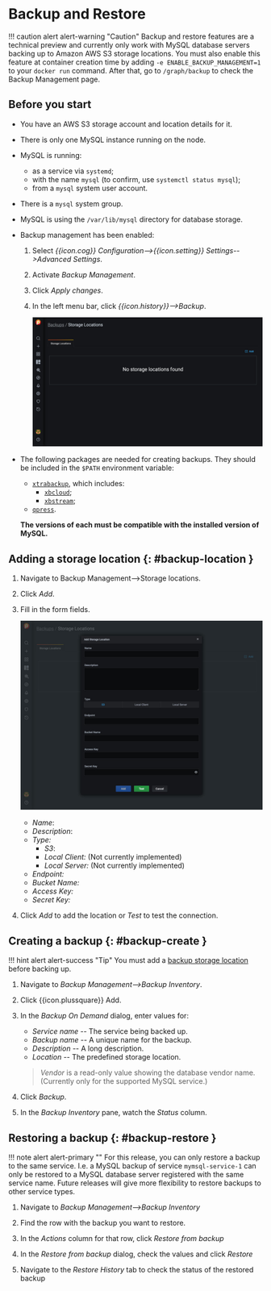 # Backup and Restore

!!! caution alert alert-warning "Caution"
    Backup and restore features are a technical preview and currently only work with MySQL database servers backing up to Amazon AWS S3 storage locations.  You must also enable this feature at container creation time by adding `-e ENABLE_BACKUP_MANAGEMENT=1` to your `docker run` command. After that, go to `/graph/backup` to check the Backup Management page.

## Before you start

- You have an AWS S3 storage account and location details for it.
- There is only one MySQL instance running on the node.
- MySQL is running:
    - as a service via `systemd`;
    - with the name `mysql` (to confirm, use `systemctl status mysql`);
    - from a `mysql` system user account.
- There is a `mysql` system group.
- MySQL is using the `/var/lib/mysql` directory for database storage.
- Backup management has been enabled:
    1. Select *{{icon.cog}} Configuration-->{{icon.setting}} Settings-->Advanced Settings*.
    2. Activate *Backup Management*.
    3. Click *Apply changes*.
    4. In the left menu bar, click *{{icon.history}}-->Backup*.

        ![!](../_images/PMM_Backup_Management.jpg)

- The following packages are needed for creating backups. They should be included in the `$PATH` environment variable:
    - [`xtrabackup`][PERCONA_XTRABACKUP], which includes:
        - [`xbcloud`][PERCONA_XBCLOUD];
        - [`xbstream`][PERCONA_XBSTREAM];
    - [`qpress`][PERCONA_QPRESS].

    **The versions of each must be compatible with the installed version of MySQL.**

## Adding a storage location {: #backup-location }

1. Navigate to Backup Management-->Storage locations.
2. Click *Add*.
3. Fill in the form fields.

    ![!](../_images/PMM_Backup_Management_Locations_Add_Storage_Location.jpg)

    - *Name*:
    - *Description*:
    - *Type:*
        - *S3*:
        - *Local Client:* (Not currently implemented)
        - *Local Server:* (Not currently implemented)
    - *Endpoint:*
    - *Bucket Name:*
    - *Access Key:*
    - *Secret Key:*

4. Click *Add* to add the location or *Test* to test the connection.

## Creating a backup {: #backup-create }

!!! hint alert alert-success "Tip"
    You must add a [backup storage location](#backup-location) before backing up.

1. Navigate to *Backup Management-->Backup Inventory*.

2. Click {{icon.plussquare}} Add.

3. In the *Backup On Demand* dialog, enter values for:

    - *Service name* -- The service being backed up.
    - *Backup name* -- A unique name for the backup.
    - *Description* -- A long description.
    - *Location* -- The predefined storage location.

    > *Vendor* is a read-only value showing the database vendor name. (Currently only for the supported MySQL service.)

4. Click *Backup*.

5. In the *Backup Inventory* pane, watch the *Status* column.

## Restoring a backup {: #backup-restore }

!!! note alert alert-primary ""
    For this release, you can only restore a backup to the same service. I.e. a MySQL backup of service `mymsql-service-1` can only be restored to a MySQL database server registered with the same service name. Future releases will give more flexibility to restore backups to other service types.

1. Navigate to *Backup Management-->Backup Inventory*

2. Find the row with the backup you want to restore.

3. In the *Actions* column for that row, click *Restore from backup*

4. In the *Restore from backup* dialog, check the values and click *Restore*

5. Navigate to the *Restore History* tab to check the status of the restored backup



[PERCONA_XTRABACKUP]: https://www.percona.com/software/mysql-database/percona-xtrabackup
[PERCONA_XBCLOUD]: https://www.percona.com/doc/percona-xtrabackup/2.3/xbcloud/xbcloud.html
[PERCONA_XBSTREAM]: https://www.percona.com/doc/percona-xtrabackup/2.3/xbstream/xbstream.html
[PERCONA_QPRESS]: https://www.percona.com/doc/percona-xtrabackup/LATEST/backup_scenarios/compressed_backup.html
